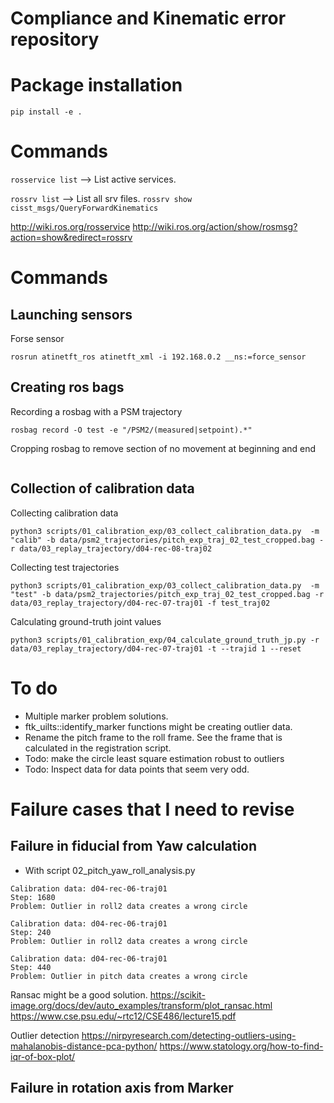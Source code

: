 # Compliance and Kinematic error repository

# Package installation

`pip install -e .`

# Commands
`rosservice list` --> List active services.

`rossrv list` --> List all srv files.
`rossrv show cisst_msgs/QueryForwardKinematics`

http://wiki.ros.org/rosservice
http://wiki.ros.org/action/show/rosmsg?action=show&redirect=rossrv


# Commands 
## Launching sensors
Forse sensor
```
rosrun atinetft_ros atinetft_xml -i 192.168.0.2 __ns:=force_sensor
```

## Creating ros bags
Recording a rosbag with a PSM trajectory
```
rosbag record -O test -e "/PSM2/(measured|setpoint).*"
```
Cropping rosbag to remove section of no movement at beginning and end
```

```

## Collection of calibration data
Collecting calibration data
```
python3 scripts/01_calibration_exp/03_collect_calibration_data.py  -m "calib" -b data/psm2_trajectories/pitch_exp_traj_02_test_cropped.bag -r data/03_replay_trajectory/d04-rec-08-traj02 
```

Collecting test trajectories
```
python3 scripts/01_calibration_exp/03_collect_calibration_data.py  -m "test" -b data/psm2_trajectories/pitch_exp_traj_02_test_cropped.bag -r data/03_replay_trajectory/d04-rec-07-traj01 -f test_traj02
```

Calculating ground-truth joint values
```
python3 scripts/01_calibration_exp/04_calculate_ground_truth_jp.py -r data/03_replay_trajectory/d04-rec-07-traj01 -t --trajid 1 --reset
```

# To do 

* Multiple marker problem solutions. 
* ftk_uilts::identify_marker functions might be creating outlier data.
* Rename the pitch frame to the roll frame. See the frame that is calculated in the registration script.
* Todo: make the circle least square estimation robust to outliers
* Todo: Inspect data for data points that seem very odd.   

# Failure cases that I need to revise

## Failure in fiducial from Yaw calculation
* With script 02_pitch_yaw_roll_analysis.py
```
Calibration data: d04-rec-06-traj01
Step: 1680
Problem: Outlier in roll2 data creates a wrong circle 

Calibration data: d04-rec-06-traj01
Step: 240
Problem: Outlier in roll2 data creates a wrong circle 

Calibration data: d04-rec-06-traj01
Step: 440
Problem: Outlier in pitch data creates a wrong circle 

```

Ransac might be a good solution.
https://scikit-image.org/docs/dev/auto_examples/transform/plot_ransac.html
https://www.cse.psu.edu/~rtc12/CSE486/lecture15.pdf

Outlier detection
https://nirpyresearch.com/detecting-outliers-using-mahalanobis-distance-pca-python/
https://www.statology.org/how-to-find-iqr-of-box-plot/

## Failure in rotation axis from Marker